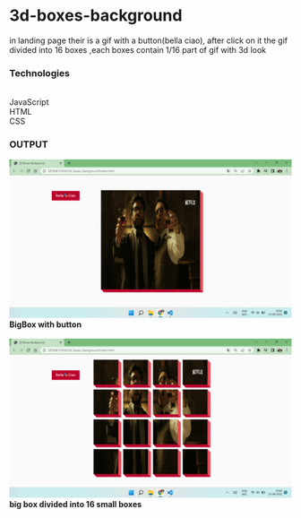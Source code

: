 # 3d-boxes-background

in landing page their is a gif with a button(bella ciao), after click on it the gif divided into 16 boxes ,each boxes contain 1/16 part of gif with 3d look

### Technologies ###
<br>JavaScript
<br>HTML
<br>CSS

### OUTPUT ###
![Alt text](output.png?raw=true "landing page")
**BigBox with button**
<br>
<br>
![Alt text](output1.png?raw=true "big box divided into 16 small boxes")
**big box divided into 16 small boxes**


